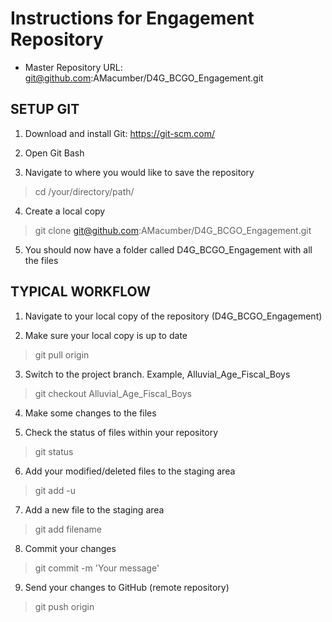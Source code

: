 # Instructions for Engagement Repository
* Master Repository URL: git@github.com:AMacumber/D4G_BCGO_Engagement.git

## SETUP GIT

1. Download and install Git: https://git-scm.com/

2. Open Git Bash

3. Navigate to where you would like to save the repository

  > cd /your/directory/path/

4. Create a local copy

  > git clone git@github.com:AMacumber/D4G_BCGO_Engagement.git

5. You should now have a folder called D4G_BCGO_Engagement with all the files


## TYPICAL WORKFLOW

1. Navigate to your local copy of the repository (D4G_BCGO_Engagement)

2. Make sure your local copy is up to date

  > git pull origin

3. Switch to the project branch. Example, Alluvial_Age_Fiscal_Boys

  > git checkout Alluvial_Age_Fiscal_Boys

4. Make some changes to the files

5. Check the status of files within your repository

  > git status

6. Add your modified/deleted files to the staging area

  > git add -u

7. Add a new file to the staging area

  > git add filename

8. Commit your changes

  > git commit -m 'Your message'

9. Send your changes to GitHub (remote repository)

  > git push origin
